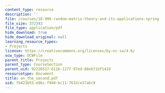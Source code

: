 ```yaml
---
content_type: resource
description: ''
file: /courses/18-996-random-matrix-theory-and-its-applications-spring-2004/fb421b55e8bcf948bc117632ce37abc9_on_the_second.pdf
file_size: 372343
file_type: application/pdf
hide_download: true
hide_download_original: null
learning_resource_types:
- Projects
license: https://creativecommons.org/licenses/by-nc-sa/4.0/
ocw_type: OCWFile
parent_title: Projects
parent_type: CourseSection
parent_uid: 92226527-6116-127f-97ed-88eb71bf1418
resourcetype: Document
title: on_the_second.pdf
uid: fb421b55-e8bc-f948-bc11-7632ce37abc9
---
```

